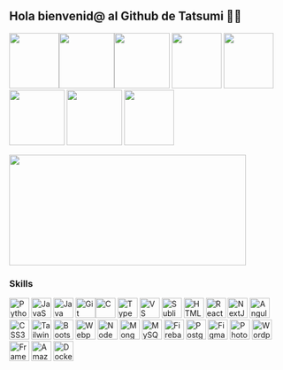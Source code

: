 ## Hola bienvenid@ al Github de Tatsumi 👋😄
<img class=" imga " src="https://media3.giphy.com/media/39BEINr27NNo9FnRAD/giphy.webp?cid=ecf05e473o6oaf8ml5m58yn7h8coa98hrxdgzzigpcdlkdrz&ep=v1_gifs_search&rid=giphy.webp&ct=g" width="90px " height="100" ><img class=" imga " src="https://media0.giphy.com/media/v1.Y2lkPTc5MGI3NjExYjc1MTljamwxbGxlNDhpeXNpbGpveGhqdDd2bW5tY3dpNjNkZ2FpcSZlcD12MV9naWZzX3NlYXJjaCZjdD1n/uHWzPe1dPgkEj2UXZb/giphy.webp" width="100px " height="100" ><img class=" imga " src="https://media3.giphy.com/media/v1.Y2lkPTc5MGI3NjExYjc1MTljamwxbGxlNDhpeXNpbGpveGhqdDd2bW5tY3dpNjNkZ2FpcSZlcD12MV9naWZzX3NlYXJjaCZjdD1n/BDSZj7aLlvE7MXa90V/giphy.webp" width="100px " height="100" >
<img class=" imga " src="https://media1.giphy.com/media/gm847x3P3bJFhmwhxT/200.webp?cid=790b7611b7519cjl1lle48iysiljoxhjt7vmnmcwi63dgaiq&ep=v1_gifs_search&rid=200.webp&ct=g" width="90px " height="100" >
<img class=" imga " src="https://media1.giphy.com/media/3mJEekHXkjSCnWGTym/200.webp?cid=ecf05e47efdbp28alm9ekzdo7sjgewo9yxk9dblw0qaispvt&ep=v1_gifs_search&rid=200.webp&ct=g" width="90px " height="100" >
<img class=" imga " src="https://media1.giphy.com/media/3o6ZsZwsU65E0qcok8/giphy.webp?cid=ecf05e47vi5dc01lzpz3c2oifv2x2rublnq9mxgstsquaxw6&ep=v1_gifs_search&rid=giphy.webp&ct=g" width="100px " height="100" >
<img class=" imga " src="https://media1.giphy.com/media/IBawXRqkcH4ALM4ets/giphy.webp?cid=ecf05e47vi5dc01lzpz3c2oifv2x2rublnq9mxgstsquaxw6&ep=v1_gifs_search&rid=giphy.webp&ct=g" width="100px " height="100" >
<img class=" imga " src="https://media2.giphy.com/media/8XksvbhGUWKl2/giphy.webp?cid=ecf05e47guxdzujfcykz8ms7ebngt8v422qiurrjn2kzhdp9&ep=v1_gifs_search&rid=giphy.webp&ct=g" width="90px " height="100" >

<img class=" imga " src="https://media1.giphy.com/media/v1.Y2lkPTc5MGI3NjExbWoxOXFraWw2bzZ3amoxNnk5ZDlvdXo3MTRjOGFuZm5wbnEyd243dCZlcD12MV9naWZzX3NlYXJjaCZjdD1n/j3OL6mSc2FeV0UHMDg/200.webp" width="428px " height="200" >


### Skills <p align="right">
<a href="https://www.python.org/" target="_blank" rel="noreferrer"><img src="https://raw.githubusercontent.com/danielcranney/readme-generator/main/public/icons/skills/python-colored.svg" width="36" height="36" alt="Python" /></a>
<a href="https://developer.mozilla.org/en-US/docs/Web/JavaScript" target="_blank" rel="noreferrer"><img src="https://raw.githubusercontent.com/danielcranney/readme-generator/main/public/icons/skills/javascript-colored.svg" width="36" height="36" alt="JavaScript" /></a>
<a href="https://www.oracle.com/java/" target="_blank" rel="noreferrer"><img src="https://raw.githubusercontent.com/danielcranney/readme-generator/main/public/icons/skills/java-colored.svg" width="36" height="36" alt="Java" /></a>
<a href="https://git-scm.com/" target="_blank" rel="noreferrer"><img src="https://raw.githubusercontent.com/danielcranney/readme-generator/main/public/icons/skills/git-colored.svg" width="36" height="36" alt="Git" /></a><a href="https://docs.microsoft.com/en-us/cpp/?view=msvc-170" target="_blank" rel="noreferrer"><img src="https://raw.githubusercontent.com/danielcranney/readme-generator/main/public/icons/skills/c-colored.svg" width="36" height="36" alt="C" /></a>
<a href="https://www.typescriptlang.org/" target="_blank" rel="noreferrer"><img src="https://raw.githubusercontent.com/danielcranney/readme-generator/main/public/icons/skills/typescript-colored.svg" width="36" height="36" alt="TypeScript" /></a>
<a href="https://code.visualstudio.com/" target="_blank" rel="noreferrer"><img src="https://raw.githubusercontent.com/danielcranney/readme-generator/main/public/icons/skills/visualstudiocode.svg" width="36" height="36" alt="VS Code" /></a>
<a href="https://www.sublimetext.com/index2" target="_blank" rel="noreferrer"><img src="https://raw.githubusercontent.com/danielcranney/readme-generator/main/public/icons/skills/sublimetext.svg" width="36" height="36" alt="Sublime Text" /></a>
<a href="https://developer.mozilla.org/en-US/docs/Glossary/HTML5" target="_blank" rel="noreferrer"><img src="https://raw.githubusercontent.com/danielcranney/readme-generator/main/public/icons/skills/html5-colored.svg" width="36" height="36" alt="HTML5" /></a>
<a href="https://reactjs.org/" target="_blank" rel="noreferrer"><img src="https://raw.githubusercontent.com/danielcranney/readme-generator/main/public/icons/skills/react-colored.svg" width="36" height="36" alt="React" /></a>
<a href="https://nextjs.org/docs" target="_blank" rel="noreferrer"><img src="https://raw.githubusercontent.com/danielcranney/readme-generator/main/public/icons/skills/nextjs-colored.svg" width="36" height="36" alt="NextJs" /></a>
<a href="https://angular.io/" target="_blank" rel="noreferrer"><img src="https://raw.githubusercontent.com/danielcranney/readme-generator/main/public/icons/skills/angularjs-colored.svg" width="36" height="36" alt="Angular" /></a>
<a href="https://www.w3.org/TR/CSS/#css" target="_blank" rel="noreferrer"><img src="https://raw.githubusercontent.com/danielcranney/readme-generator/main/public/icons/skills/css3-colored.svg" width="36" height="36" alt="CSS3" /></a>
<a href="https://tailwindcss.com/" target="_blank" rel="noreferrer"><img src="https://raw.githubusercontent.com/danielcranney/readme-generator/main/public/icons/skills/tailwindcss-colored.svg" width="36" height="36" alt="TailwindCSS" /></a>
<a href="https://getbootstrap.com/" target="_blank" rel="noreferrer"><img src="https://raw.githubusercontent.com/danielcranney/readme-generator/main/public/icons/skills/bootstrap-colored.svg" width="36" height="36" alt="Bootstrap" /></a>
<a href="https://webpack.js.org/" target="_blank" rel="noreferrer"><img src="https://raw.githubusercontent.com/danielcranney/readme-generator/main/public/icons/skills/webpack-colored.svg" width="36" height="36" alt="Webpack" /></a>
<a href="https://nodejs.org/en/" target="_blank" rel="noreferrer"><img src="https://raw.githubusercontent.com/danielcranney/readme-generator/main/public/icons/skills/nodejs-colored.svg" width="36" height="36" alt="NodeJS" /></a>
<a href="https://www.mongodb.com/" target="_blank" rel="noreferrer"><img src="https://raw.githubusercontent.com/danielcranney/readme-generator/main/public/icons/skills/mongodb-colored.svg" width="36" height="36" alt="MongoDB" /></a>
<a href="https://www.mysql.com/" target="_blank" rel="noreferrer"><img src="https://raw.githubusercontent.com/danielcranney/readme-generator/main/public/icons/skills/mysql-colored.svg" width="36" height="36" alt="MySQL" /></a>
<a href="https://firebase.google.com/" target="_blank" rel="noreferrer"><img src="https://raw.githubusercontent.com/danielcranney/readme-generator/main/public/icons/skills/firebase-colored.svg" width="36" height="36" alt="Firebase" /></a>
<a href="https://www.postgresql.org/" target="_blank" rel="noreferrer"><img src="https://raw.githubusercontent.com/danielcranney/readme-generator/main/public/icons/skills/postgresql-colored.svg" width="36" height="36" alt="PostgreSQL" /></a>
<a href="https://www.figma.com/" target="_blank" rel="noreferrer"><img src="https://raw.githubusercontent.com/danielcranney/readme-generator/main/public/icons/skills/figma-colored.svg" width="36" height="36" alt="Figma" /></a>
<a href="https://www.adobe.com/uk/products/photoshop.html" target="_blank" rel="noreferrer"><img src="https://raw.githubusercontent.com/danielcranney/readme-generator/main/public/icons/skills/photoshop-colored.svg" width="36" height="36" alt="Photoshop" /></a>
<a href="https://wordpress.com" target="_blank" rel="noreferrer"><img src="https://raw.githubusercontent.com/danielcranney/readme-generator/main/public/icons/skills/wordpress-colored.svg" width="36" height="36" alt="Wordpress" /></a>
<a href="https://framer.com" target="_blank" rel="noreferrer"><img src="https://raw.githubusercontent.com/danielcranney/readme-generator/main/public/icons/skills/framer-colored.svg" width="36" height="36" alt="Framer" /></a>
<a href="https://aws.amazon.com" target="_blank" rel="noreferrer"><img src="https://raw.githubusercontent.com/danielcranney/readme-generator/main/public/icons/skills/aws-colored.svg" width="36" height="36" alt="Amazon Web Services" /></a>
<a href="https://www.docker.com/" target="_blank" rel="noreferrer"><img src="https://raw.githubusercontent.com/danielcranney/readme-generator/main/public/icons/skills/docker-colored.svg" width="36" height="36" alt="Docker" /></a>




</style>
<!--
**TatsumiDaku/TatsumiDaku** is a ✨ _special_ ✨ repository because its `README.md` (this file) appears on your GitHub profile.

Here are some ideas to get you started:

- 🔭 I’m currently working on ...
- 🌱 I’m currently learning ...
- 👯 I’m looking to collaborate on ...
- 🤔 I’m looking for help with ...
- 💬 Ask me about ...
- 📫 How to reach me: ...
- 😄 Pronouns: ...
- ⚡ Fun fact: ...
-->
